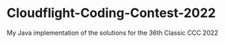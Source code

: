 # Cloudflight-Coding-Contest-2022
My Java implementation of the solutions for the 36th Classic CCC 2022
